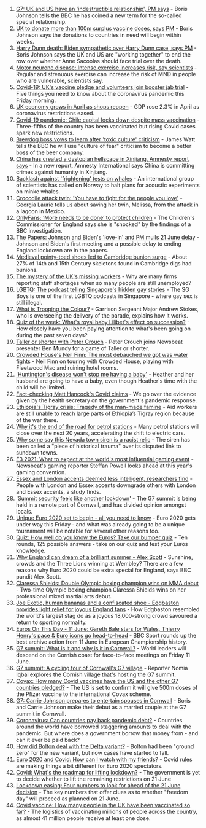 1. [G7: UK and US have an 'indestructible relationship', PM says](https://www.bbc.co.uk/news/uk-politics-57436035) - Boris Johnson tells the BBC he has coined a new term for the so-called special relationship.
2. [UK to donate more than 100m surplus vaccine doses, says PM](https://www.bbc.co.uk/news/uk-57436535) - Boris Johnson says the donations to countries in need will begin within weeks.
3. [Harry Dunn death: Biden sympathetic over Harry Dunn case, says PM](https://www.bbc.co.uk/news/uk-57435843) - Boris Johnson says the UK and US are "working together" to end the row over whether Anne Sacoolas should face trial over the death.
4. [Motor neurone disease: Intense exercise increases risk, say scientists](https://www.bbc.co.uk/news/health-57431412) - Regular and strenuous exercise can increase the risk of MND in people who are vulnerable, scientists say.
5. [Covid-19: UK's vaccine pledge and volunteers join booster jab trial](https://www.bbc.co.uk/news/uk-57421263) - Five things you need to know about the coronavirus pandemic this Friday morning.
6. [UK economy grows in April as shops reopen](https://www.bbc.co.uk/news/business-57438437) - GDP rose 2.3% in April as coronavirus restrictions eased.
7. [Covid-19 pandemic: Chile capital locks down despite mass vaccination](https://www.bbc.co.uk/news/world-latin-america-57436861) - Three-fifths of the country has been vaccinated but rising Covid cases spark new restrictions.
8. [Brewdog boss vows to learn after 'toxic culture' criticism](https://www.bbc.co.uk/news/business-57434978) - James Watt tells the BBC he will use "culture of fear" criticism to become a better boss of the beer company.
9. [China has created a dystopian hellscape in Xinjiang, Amnesty report says](https://www.bbc.co.uk/news/world-asia-china-57386625) - In a new report, Amnesty International says China is committing crimes against humanity in Xinjiang.
10. [Backlash against 'frightening' tests on whales](https://www.bbc.co.uk/news/science-environment-57432290) - An international group of scientists has called on Norway to halt plans for acoustic experiments on minke whales.
11. [Crocodile attack twin: 'You have to fight for the people you love'](https://www.bbc.co.uk/news/newsbeat-57437135) - Georgia Laurie tells us about saving her twin, Melissa, from the attack in a lagoon in Mexico.
12. [OnlyFans: ‘More needs to be done’ to protect children](https://www.bbc.co.uk/news/uk-57429900) - The Children's Commissioner for England says she is "shocked" by the findings of a BBC investigation.
13. [The Papers: Johnson and Biden's 'love-in' and PM mulls 21 June delay](https://www.bbc.co.uk/news/blogs-the-papers-57436753) - Johnson and Biden's first meeting and a possible delay to ending England lockdown are in the papers.
14. [Medieval pointy-toed shoes led to Cambridge bunion surge](https://www.bbc.co.uk/news/uk-england-cambridgeshire-57427365) - About 27% of 14th and 15th Century skeletons found in Cambridge digs had bunions.
15. [The mystery of the UK's missing workers](https://www.bbc.co.uk/news/business-57400560) - Why are many firms reporting staff shortages when so many people are still unemployed?
16. [LGBTQ: The podcast telling Singapore's hidden gay stories](https://www.bbc.co.uk/news/world-asia-57424596) - The SG Boys is one of the first LGBTQ podcasts in Singapore - where gay sex is still illegal.
17. [What is Trooping the Colour?](https://www.bbc.co.uk/news/uk-57433611) - Garrison Sergeant Major Andrew Stokes, who is overseeing the delivery of the parade, explains how it works.
18. [Quiz of the week: What's royal baby Lilibet's effect on succession?](https://www.bbc.co.uk/news/world-57421255) - How closely have you been paying attention to what's been going on during the past seven days?
19. [Taller or shorter with Peter Crouch](https://www.bbc.co.uk/news/newsbeat-57431175) - Peter Crouch joins Newsbeat presenter Ben Mundy for a game of Taller or shorter.
20. [Crowded House's Neil Finn: The most debauched we got was water fights](https://www.bbc.co.uk/news/entertainment-arts-57419383) - Neil Finn on touring with Crowded House, playing with Fleetwood Mac and ruining hotel rooms.
21. ['Huntington's disease won't stop me having a baby'](https://www.bbc.co.uk/news/stories-57430859) - Heather and her husband are going to have a baby, even though Heather's time with the child will be limited.
22. [Fact-checking Matt Hancock's Covid claims](https://www.bbc.co.uk/news/57427777) - We go over the evidence given by the health secretary on the government's pandemic response.
23. [Ethiopia's Tigray crisis: Tragedy of the man-made famine](https://www.bbc.co.uk/news/world-africa-57422168) - Aid workers are still unable to reach large parts of Ethiopia’s Tigray region because of the war there.
24. [Why it's the end of the road for petrol stations](https://www.bbc.co.uk/news/business-57416829) - Many petrol stations will close over the next 20 years, accelerating the shift to electric cars.
25. [Why some say this Nevada town siren is a racist relic](https://www.bbc.co.uk/news/world-us-canada-57407543) - The siren has been called a "piece of historical trauma" over its disputed link to sundown towns.
26. [E3 2021: What to expect at the world's most influential gaming event](https://www.bbc.co.uk/news/newsbeat-57425970) - Newsbeat's gaming reporter Steffan Powell looks ahead at this year's gaming convention.
27. [Essex and London accents deemed less intelligent, researchers find](https://www.bbc.co.uk/news/uk-england-essex-57071805) - People with London and Essex accents downgrade others with London and Essex accents, a study finds.
28. ['Summit security feels like another lockdown'](https://www.bbc.co.uk/news/uk-england-cornwall-57399071) - The G7 summit is being held in a remote part of Cornwall, and has divided opinion amongst locals.
29. [Unique Euro 2020 set to begin - all you need to know](https://www.bbc.co.uk/sport/football/57349809) - Euro 2020 gets under way this Friday - and what was already going to be a unique tournament will be notable for several other reasons too.
30. [Quiz: How well do you know the Euros? Take our bumper quiz](https://www.bbc.co.uk/sport/football/57188304) - Ten rounds, 125 possible answers - take on our quiz and test your Euros knowledge.
31. [Why England can dream of a brilliant summer - Alex Scott](https://www.bbc.co.uk/sport/football/57429078) - Sunshine, crowds and the Three Lions winning at Wembley? There are a few reasons why Euro 2020 could be extra special for England, says BBC pundit Alex Scott.
32. [Claressa Shields: Double Olympic boxing champion wins on MMA debut](https://www.bbc.co.uk/sport/mixed-martial-arts/57438148) - Two-time Olympic boxing champion Claressa Shields wins on her professional mixed martial arts debut.
33. [Joe Exotic, human bananas and a confiscated shoe - Edgbaston provides light relief for joyous England fans](https://www.bbc.co.uk/sport/cricket/57434574) - How Edgbaston resembled the world's largest stag do as a joyous 18,000-strong crowd savoured a return to sporting normality.
34. [Euros On This Day - 11 June: Gareth Bale stars for Wales, Thierry Henry's pace & Euro icons go head-to-head](https://www.bbc.co.uk/sport/av/football/53000364) - BBC Sport rounds up the best archive action from 11 June in European Championship history.
35. [G7 summit: What is it and why is it in Cornwall?](https://www.bbc.co.uk/news/world-49434667) - World leaders will descend on the Cornish coast for face-to-face meetings on Friday 11 June.
36. [G7 summit: A cycling tour of Cornwall's G7 village](https://www.bbc.co.uk/news/uk-57433610) - Reporter Nomia Iqbal explores the Cornish village that's hosting the G7 summit.
37. [Covax: How many Covid vaccines have the US and the other G7 countries pledged?](https://www.bbc.co.uk/news/world-55795297) - The US is set to confirm it will give 500m doses of the Pfizer vaccine to the international Covax scheme.
38. [G7: Carrie Johnson prepares to entertain spouses in Cornwall](https://www.bbc.co.uk/news/uk-politics-57384801) - Boris and Carrie Johnson make their debut as a married couple at the G7 summit in Cornwall.
39. [Coronavirus: Can countries pay back pandemic debt?](https://www.bbc.co.uk/news/57432260) - Countries around the world have borrowed staggering amounts to deal with the pandemic. But where does a government borrow that money from - and can it ever be paid back?
40. [How did Bolton deal with the Delta variant?](https://www.bbc.co.uk/news/uk-england-57425730) - Bolton had been "ground zero" for the new variant, but now cases have started to fall.
41. [Euro 2020 and Covid: How can I watch with my friends?](https://www.bbc.co.uk/news/uk-57386719) - Covid rules are making things a bit different for Euro 2020 spectators.
42. [Covid: What's the roadmap for lifting lockdown?](https://www.bbc.co.uk/news/explainers-52530518) - The government is yet to decide whether to lift the remaining restrictions on 21 June
43. [Lockdown easing: Four numbers to look for ahead of the 21 June decision](https://www.bbc.co.uk/news/57403888) - The key numbers that offer clues as to whether "freedom day" will proceed as planned on 21 June.
44. [Covid vaccine: How many people in the UK have been vaccinated so far?](https://www.bbc.co.uk/news/health-55274833) - The logistics of vaccinating millions of people across the country, as almost 41 million people receive at least one dose.

